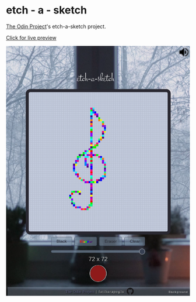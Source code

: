 # etch - a - sketch

[The Odin Project](https://www.theodinproject.com/lessons/foundations-etch-a-sketch)'s etch-a-sketch project.

[Click for live preview](https://fatiharapoglu.github.io/sketch/)

![RPS](/assets/sketch.png)
